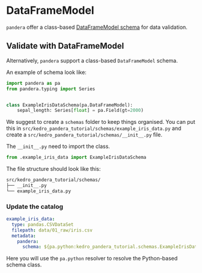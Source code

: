 # DataFrameModel
`pandera` offer a class-based [DataFrameModel schema](https://pandera.readthedocs.io/en/stable/dataframe_models.html) for data validation.

## Validate with DataFrameModel

Alternatively, `pandera` support a class-based `DataFrameModel` schema.

An example of schema look like:
```python
import pandera as pa
from pandera.typing import Series


class ExampleIrisDataSchema(pa.DataFrameModel):
    sepal_length: Series[float] = pa.Field(gt=2000)
```

We suggest to create a `schemas` folder to keep things organised. You can put this in `src/kedro_pandera_tutorial/schemas/example_iris_data.py` and create a `src/kedro_pandera_tutorial/schemas/__init__.py` file.

The `__init__.py` need to import the class.

```python
from .example_iris_data import ExampleIrisDataSchema
```

The file structure should look like this:
```bash
src/kedro_pandera_tutorial/schemas/
├── __init__.py
└── example_iris_data.py
```

### Update the catalog
```yaml
example_iris_data:
  type: pandas.CSVDataSet
  filepath: data/01_raw/iris.csv
  metadata:
    pandera:
      schema: ${pa.python:kedro_pandera_tutorial.schemas.ExampleIrisDataSchema}
```

Here you will use the `pa.python` resolver to resolve the Python-based schema class.
